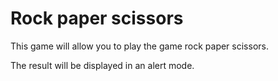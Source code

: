 # Rock paper scissors
This game will allow you to play the game rock paper scissors.

The result will be displayed in an alert mode.
